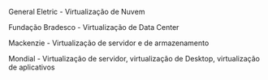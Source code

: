 General Eletric - Virtualização de Nuvem

Fundação Bradesco - Virtualização de Data Center

Mackenzie - Virtualização de servidor e de armazenamento

Mondial - Virtualização de servidor, virtualização de Desktop, virtualização de aplicativos


